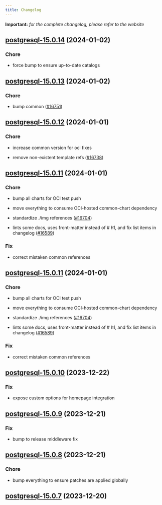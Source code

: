 ```yaml
---
title: Changelog
---
```


**Important:**
*for the complete changelog, please refer to the website*





## [postgresql-15.0.14](https://github.com/truecharts/charts/compare/postgresql-15.0.13...postgresql-15.0.14) (2024-01-02)

### Chore



- force bump to ensure up-to-date catalogs


## [postgresql-15.0.13](https://github.com/truecharts/charts/compare/postgresql-15.0.12...postgresql-15.0.13) (2024-01-02)

### Chore



- bump common ([#16751](https://github.com/truecharts/charts/issues/16751))


## [postgresql-15.0.12](https://github.com/truecharts/charts/compare/postgresql-15.0.11...postgresql-15.0.12) (2024-01-01)

### Chore



- increase common version for oci fixes

- remove non-existent template refs ([#16738](https://github.com/truecharts/charts/issues/16738))


## [postgresql-15.0.11](https://github.com/truecharts/charts/compare/postgresql-15.0.10...postgresql-15.0.11) (2024-01-01)

### Chore



- bump all charts for OCI test push

- move everything to consume OCI-hosted common-chart dependency

- standardize ./img references ([#16704](https://github.com/truecharts/charts/issues/16704))

- lints some docs, uses front-matter instead of # h1, and fix list items in changelog ([#16589](https://github.com/truecharts/charts/issues/16589))

### Fix



- correct mistaken common references


## [postgresql-15.0.11](https://github.com/truecharts/charts/compare/postgresql-15.0.10...postgresql-15.0.11) (2024-01-01)

### Chore



- bump all charts for OCI test push

- move everything to consume OCI-hosted common-chart dependency

- standardize ./img references ([#16704](https://github.com/truecharts/charts/issues/16704))

- lints some docs, uses front-matter instead of # h1, and fix list items in changelog ([#16589](https://github.com/truecharts/charts/issues/16589))

### Fix



- correct mistaken common references
## [postgresql-15.0.10](https://github.com/truecharts/charts/compare/postgresql-15.0.9...postgresql-15.0.10) (2023-12-22)

### Fix

- expose custom options for homepage integration

## [postgresql-15.0.9](https://github.com/truecharts/charts/compare/postgresql-15.0.8...postgresql-15.0.9) (2023-12-21)

### Fix

- bump to release middleware fix

## [postgresql-15.0.8](https://github.com/truecharts/charts/compare/postgresql-15.0.7...postgresql-15.0.8) (2023-12-21)

### Chore

- bump everything to ensure patches are applied globally

## [postgresql-15.0.7](https://github.com/truecharts/charts/compare/postgresql-15.0.6...postgresql-15.0.7) (2023-12-20)
